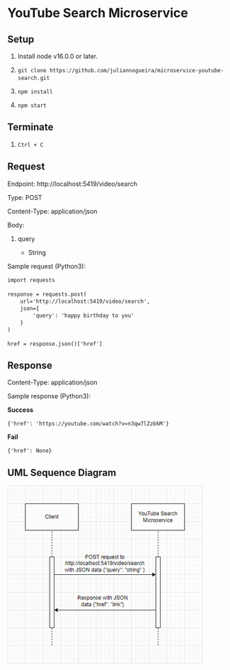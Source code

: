# YouTube Search Microservice

## Setup

1. Install node v16.0.0 or later.

2. `git clone https://github.com/juliannogueira/microservice-youtube-search.git`

3. `npm install`

4. `npm start`

## Terminate

1. `Ctrl + C`

## Request

Endpoint: http://localhost:5419/video/search

Type: POST

Content-Type: application/json

Body:

1. query

    - String

Sample request (Python3):

```
import requests

response = requests.post(
    url='http://localhost:5419/video/search',
    json={
        'query': 'happy birthday to you'
    }
)

href = response.json()['href']
```

## Response

Content-Type: application/json

Sample response (Python3):

**Success**

```
{'href': 'https://youtube.com/watch?v=n3qw7lZzbkM'}
```

**Fail**

```
{'href': None}
```

## UML Sequence Diagram

!['UML Sequence Diagram'](./archive/uml.png)
